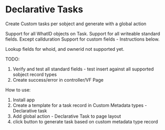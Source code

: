 # Declarative Tasks
 Create Custom tasks per sobject and generate with a global action

 Support for all WhatID objects on Task.
 Support for all writeable standard fields. Except callduration
 Support for custom fields - Instructions below.

 Lookup fields for whoid, and ownerid not supported yet.
 

 TODO: 

 1. Verify and test all standard fields - test insert against all supported sobject record types 
 2. Create success/error in controller/VF Page

 How to use:

 1. Install app
 2. Create a template for a task record in Custom Metadata types - Declarative task
 3. Add global action - Declarative Task to page layout
 4. click button to generate task based on custom metadata type record

